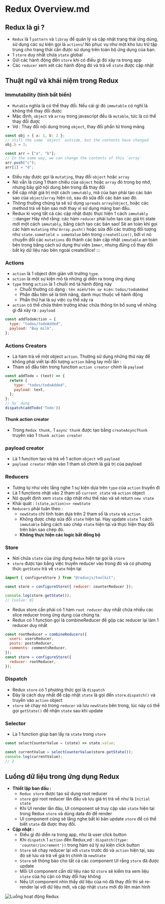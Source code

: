 # Redux Overview.md

## Redux là gì ?

- `Redux` là 1 `pattern` và `libray` để quản lý và cập nhật trạng thái ứng dúng, sử dụng các sự kiện gọi là `actions`/ Nó phục vụ như một kho lưu trữ tập trung cho trạng thái cần được sử dụng trên toàn bộ ứng dụng của bạn.
- 1 `store` duy nhất chứa `state` global
- Gửi các hành động đến `store` khi có điều gì đó xảy ra trong app
- Các `reducer` xem xét các hành động đó và trả về `state` được cập nhật

## Thuật ngữ và khái niệm trong Redux

### Immutability (tính bất biến)

- `Mutable` nghĩa là có thể thay đổi. Nếu cái gì đó `immutable` có nghĩ là không thể thay đổi được
- Mặc định, `object` và `array` trong javascript đều là `mutable`, tức là có thể thay đổi được
- Vd : Thay đổi nội dung trong `object`, thay đổi phần tử trong mảng

```js
const obj = { a: 1, b: 2 };
// still the same `object` outside, but the contents have changed
obj.b = 3;

const arr = ["a", "b"];
// In the same way, we can change the contents of this `array`
arr.push("c");
arr[1] = "d";
```

- Điều này được gọi là `mutating`, thay đổi `object` hoặc `array`
- Nó vẫn là cùng 1 tham chiếu của `object` hoặc `array` đó trong bọ nhớ, nhưng bây giờ nội dung bên trong đã thay đổi
- Để cập nhật giá trị một cách `immutably`, mã của bạn phải tạo các bản sao của `object`/`array` hiện có, sau đó sửa đổi các bản sao đó.
- Thông thường chúng ta sẽ sử dụng `spreads` `array`/`object`, hoặc các method trả về bản sao mới thay vì sử dụng mảng ban đầu.
- Redux kì vọng tất cả các cập nhật được thực hiện 1 cách `immutably`
:::danger
Hãy nhớ rằng: các hàm `reducer` phải luôn tạo các giá trị state mới một cách `immutably`, bằng cách tạo các bản sao! 
Sẽ an toàn khi gọi các hàm `mutating` như `Array.push()` hoặc sửa đổi các trường đối tượng như `state.someField = someValue` bên trong `createSlice()`, bởi vì nó chuyển đổi các `mutations` đó thành các bản cập nhật `immutable` an toàn bên trong bằng cách sử dụng thư viện `Immer`, nhưng đừng cố thay đổi bất kỳ dữ liệu nào bên ngoài createSlice!
:::

### Actions

- `action` là 1 object đơn giản với trường `type`.
- `action` là một sự kiện mô tả những gì diễn ra trong ứng dụng
- `type` trong `action` là 1 chuỗi mô tả hành động này
  - Chuỗi thường có dạng : `tên miền/tên sự kiện`: `todos/todoAdded`
  - Phần đầu tiên sẽ là tính năng, danh mục thuộc về hành động
  - Phần thứ hai là sự việc cụ thể xảy ra
- `action` có thể chứa thêm trường khác chứa thông tin bổ sung về những gì đã xảy ra : `payload`

```js
const addTodoAction = {
  type: "todos/todoAdded",
  payload: "Buy milk",
};
```

### Actions Creators
- Là hàm trả về một object `action`. Thường sử dụng những thứ này để không phải viết lại đối tượng `action` bằng tay mỗi lần :
- Tham số đầu tiên trong function `action creator` chính là `payload`
```js
const addTodo = (text) => {
  return {
    type: "todos/todoAdded",
    payload: text,
  };
};
// Sử dụng
dispatch(addTodo('Todo'))
```
#### Thunk action creator
- Trong `Redux thunk,` 1 `async thunk` được tạo bằng `createAsyncThunk` truyền vào 1 `thunk action creator`
### payload creator
- Là 1 function tạo và trả về 1 action `object` với `payload`
- `payload creator` nhận vào 1 tham số chính là giá trị của payload

### Reducers

- Tương tự như việc lắng nghe 1 sự kiện dựa trên `type` của `action` truyền đi
- Là 1 functions nhật vào 2 tham số `current state` và `action` object
- Nó quyết định xem `state` cập nhật như thế nào và sẽ return `new state`
- Khái quát : `(state,action)=> newState`
- `Reducers` phải tuân theo :
  - `newState` chỉ tính toán dựa trên 2 tham số là `state` và `action`
  - Không được chép sửa đổi `state` hiện tại. Hay update `state` 1 cách `immutable` bằng cách sao chép `state` hiện tại và thực hiện thay đổi trên bản sao chép đó.
  - **Không thực hiện các logic bất đồng bộ**

### Store

- Nơi chứa `state` của ứng dụng `Redux` hiện tại gọi là `store`
- `store` được tạo bằng việc truyền reducer vào trong đó và có phương thức `getState` trả về `state` hiện tại

```js
import { configureStore } from "@reduxjs/toolkit";

const store = configureStore({ reducer: counterReducer });

console.log(store.getState());
// {value: 0}
```

- Redux store cần phải có 1 hàm `root reducer` duy nhất chứa nhiều các slice reducer trong ứng dụng của chúng ta.
- Redux có 1 function gọi là combineReducer để gộp các reducer lại làm 1 reducer duy nhất

```js
const rootReducer = combineReducers({
  users: usersReducer,
  posts: postsReducer,
  comments: commentsReducer,
});
const store = configureStore({
  reducer: rootReducer,
});
```

### Dispatch

- Redux `store` có 1 phương thức gọi là `dispatch`
- Đây là cách duy nhất để cập nhật `state` là gọi đến `store`.`dispatch()` và truyền vào `action` object
- `store` sẽ chạy nó trong `reducer` và lưu `newState` bên trong, lúc này có thể gọi `getState()` để nhận `state` sau khi update

### Selector

- Là 1 function giúp bạn lấy ra `state` trong `store`

```js
const selectCounterValue = (state) => state.value;

const currentValue = selectCounterValue(store.getState());
console.log(currentValue);
// 2
```

## Luồng dữ liệu trong ứng dụng Redux

- **Thiết lập ban đầu :**
  - `Redux store` được tạo sử dụng root reducer
  - `store` gọi root reducer lần đầu và lưu giá trị trả về như là `Initial state`
  - Khi UI render lần đâu, UI component sẽ truy cập vào `state` hiện tại trong Redux `store` và dùng data đó để render
  - UI component cũng sẽ lắng nghe bất kì bản update `store` để có thể biết `state` đã được thay đổi.
- **Cập nhật :**
  - Điều gì đó diễn ra trong app, như là user click button
  - Khi `dispatch` 1 `action` đến Redux,vd : `dispatch({type: 'counter/increment'})` trong hàm sử lý sự kiện click button
  - `Store` sẽ chạy reducer lại với `state` trước đó và `action` hiện tại, sau đó sẽ lưu và trả về giá trị chính là `newState`
  - `Store` sẽ thông báo cho tất cả các component UI rằng `store` đã được update
  - Mỗi UI component cần dữ liệu nào từ `store` sẽ kiểm tra xem liệu `state` của họ cận có thay đổi hay không
  - Nếu UI component nhìn thấy dữ liệu của nó đã thay đổi thì sẽ re-render lại với dữ liệu mới, và cập nhật `state` mới đó lên màn hình

![Luồng hoạt động Redux](https://redux.js.org/assets/images/ReduxDataFlowDiagram-49fa8c3968371d9ef6f2a1486bd40a26.gif)
